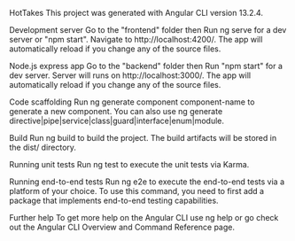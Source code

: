 HotTakes
This project was generated with Angular CLI version 13.2.4.

Development server
Go to the "frontend" folder then Run ng serve for a dev server or "npm start". Navigate to http://localhost:4200/. The app will automatically reload if you change any of the source files.

Node.js express app
Go to the "backend" folder then Run "npm start" for a dev server. Server will runs on http://localhost:3000/. The app will automatically reload if you change any of the source files.

Code scaffolding
Run ng generate component component-name to generate a new component. You can also use ng generate directive|pipe|service|class|guard|interface|enum|module.

Build
Run ng build to build the project. The build artifacts will be stored in the dist/ directory.

Running unit tests
Run ng test to execute the unit tests via Karma.

Running end-to-end tests
Run ng e2e to execute the end-to-end tests via a platform of your choice. To use this command, you need to first add a package that implements end-to-end testing capabilities.

Further help
To get more help on the Angular CLI use ng help or go check out the Angular CLI Overview and Command Reference page.
